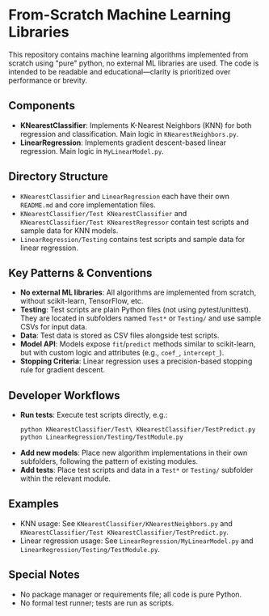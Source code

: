 # From-Scratch Machine Learning Libraries

This repository contains machine learning algorithms implemented from scratch using "pure" python, no external ML libraries are used. The code is intended to be readable and educational—clarity is prioritized over performance or brevity.

## Components

- **KNearestClassifier**: Implements K-Nearest Neighbors (KNN) for both regression and classification. Main logic in `KNearestNeighbors.py`.
- **LinearRegression**: Implements gradient descent-based linear regression. Main logic in `MyLinearModel.py`.

## Directory Structure

- `KNearestClassifier` and `LinearRegression` each have their own `README.md` and core implementation files.
- `KNearestClassifier/Test KNearestClassifier` and `KNearestClassifier/Test KNearestRegressor` contain test scripts and sample data for KNN models.
- `LinearRegression/Testing` contains test scripts and sample data for linear regression.

## Key Patterns & Conventions

- **No external ML libraries**: All algorithms are implemented from scratch, without scikit-learn, TensorFlow, etc.
- **Testing**: Test scripts are plain Python files (not using pytest/unittest). They are located in subfolders named `Test*` or `Testing/` and use sample CSVs for input data.
- **Data**: Test data is stored as CSV files alongside test scripts.
- **Model API**: Models expose `fit`/`predict` methods similar to scikit-learn, but with custom logic and attributes (e.g., `coef_`, `intercept_`).
- **Stopping Criteria**: Linear regression uses a precision-based stopping rule for gradient descent.

## Developer Workflows

- **Run tests**: Execute test scripts directly, e.g.:
	```bash
	python KNearestClassifier/Test\ KNearestClassifier/TestPredict.py
	python LinearRegression/Testing/TestModule.py
	```
- **Add new models**: Place new algorithm implementations in their own subfolders, following the pattern of existing modules.
- **Add tests**: Place test scripts and data in a `Test*` or `Testing/` subfolder within the relevant module.

## Examples

- KNN usage: See `KNearestClassifier/KNearestNeighbors.py` and `KNearestClassifier/Test KNearestClassifier/TestPredict.py`.
- Linear regression usage: See `LinearRegression/MyLinearModel.py` and `LinearRegression/Testing/TestModule.py`.

## Special Notes

- No package manager or requirements file; all code is pure Python.
- No formal test runner; tests are run as scripts.
